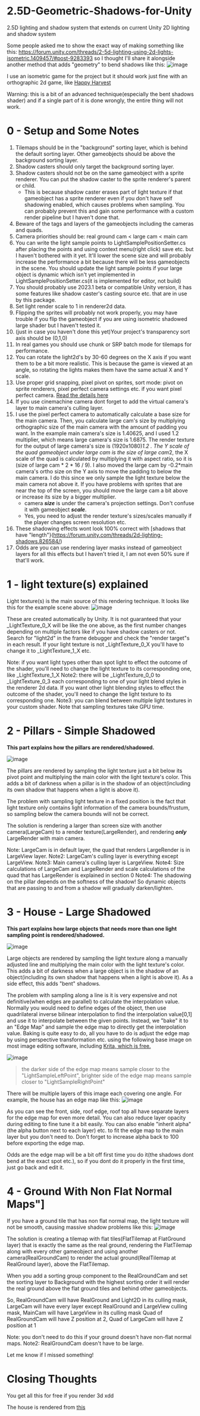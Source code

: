 # 2.5D-Geometric-Shadows-for-Unity
2.5D lighting and shadow system that extends on current Unity 2D lighting and shadow system

Some people asked me to show the exact way of making something like this: https://forum.unity.com/threads/2-5d-lighting-using-2d-lights-isometric.1409457/#post-9283393 so I thought I'll share it alongside another method that adds "geometry" to bend shadows like this:
![image](https://github.com/venediklee/2.5D-Geometric-Shadows-for-Unity/assets/36706533/b8b809a1-0f0f-4160-b3e6-d89de2f87a03)

I use an isometric game for the project but it should work just fine with an orthographic 2d game, like [Happy Harvest](https://forum.unity.com/threads/new-urp-2d-sample-project-happy-harvest-download-now.1456480/)

Warning: this is a bit of an advanced technique(especially the bent shadows shader) and if a single part of it is done wrongly, the entire thing will not work.

# 0 - Setup and Some Notes
1. Tilemaps should be in the "background" sorting layer, which is behind the default sorting layer. Other gameobjects should be above the background sorting layer.
2. Shadow casters should only target the background sorting layer.
3. Shadow casters should not be on the same gameobject with a sprite renderer. You can put the shadow caster to the sprite renderer's parent or child.
    * This is because shadow caster erases part of light texture if that gameobject has a sprite renderer even if you don't have self shadowing enabled, which causes problems when sampling. You can probably prevent this and gain some performance with a custom render pipeline but I haven't done that.
6. Beware of the tags and layers of the gameobjects including the cameras and quads.
7. Camera priorities should be: real ground cam < large cam < main cam
8. You can write the light sample points to LightSamplePositionSetter.cs after placing the points and using context menu(right click) save etc. but I haven't bothered with it yet. It'll lower the scene size and will probably increase the performance a bit because there will be less gameobjects in the scene. You should update the light sample points if your large object is dynamic which isn't yet implemented in LightSamplePositionSetter.cs(it is implemented for editor, not build)
9. You should probably use 2023.1 beta or compatible Unity version, it has some features like shadow caster's casting source etc. that are in use by this package.
10. Set light render scale to 1 in renderer2d data.
11. Flipping the sprites will probably not work properly, you may have trouble if you flip the gameobject if you are using isometric shadowed large shader but I haven't tested it.
12. (just in case you haven't done this yet)Your project's transparency sort axis should be (0,1,0)
13. In real games you should use chunk or SRP batch mode for tilemaps for performance.
14. You can rotate the light2d's by 30-60 degrees on the X axis if you want them to be a bit more realistic. This is because the game is viewed at an angle, so rotating the lights makes them have the same actual X and Y scale.
15. Use proper grid snapping, pixel pivot on sprites, sort mode: pivot on sprite renderers, pixel perfect camera settings etc. if you want pixel perfect camera. [Read the details here](https://docs.unity3d.com/Packages/com.unity.2d.pixel-perfect@4.0/manual/index.html)
16. If you use cinemachine camera dont forget to add the virtual camera's layer to main camera's culling layer.
17. I use the pixel perfect camera to automatically calculate a base size for the main camera. Then, you calculate large cam's size by multiplying orthographic size of the main camera with the amount of padding you want. In the example main camera's size is 1.40625, and I used 1.2 multiplier, which means large camera's size is 1.6875. The render texture for the output of large camera's size is (1920x1080)*1.2 . The Y scale of the quad gameobject under large cam is the size of large cam*2, the X scale of the quad is calculated by multiplying it with aspect ratio, so it is (size of large cam * 2 * 16 / 9). I also moved the large cam by -0.2*main camera's ortho size on the Y axis to move the padding to below the main camera. I do this since we only sample the light texture below the main camera not above it. If you have problems with sprites that are near the top of the screen, you should move the large cam a bit above or increase its size by a bigger multiplier.
    * camera ***size*** is under the camera's projection settings. Don't confuse it with gameobject ***scale***.
    * Yes, you need to adjust the render texture's sizes/scales manually if the player changes screen resolution etc.
18. These shadowing effects wont look 100% correct with [shadows that have "length"}(https://forum.unity.com/threads/2d-lighting-shadows.826584/)
19. Odds are you can use rendering layer masks instead of gameobject layers for all this effects but I haven't tried it, I am not even 50% sure if that'll work.


# 1 - light texture(s) explained
Light texture(s) is the main source of this rendering technique. It looks like this for the example scene above:
![image](https://github.com/venediklee/2.5D-Geometric-Shadows-for-Unity/assets/36706533/29aa7322-9cb5-45b3-b80d-f5bf82422f2d)

These are created automatically by Unity. It is not guaranteed that your _LightTexture_0_X will be like the one above, as the first number changes depending on multiple factors like if you have shadow casters or not. Search for "light2d" in the frame debugger and check the "render target"s in each result. If your light texture is not _LightTexture_0_X you'll have to change it to _LightTexture_1_X etc.

Note: if you want light types other than spot light to effect the outcome of the shader, you'll need to change the light texture to its corresponding one, like _LightTexture_1_X
Note2: there will be _LightTexture_0_0 to _LightTexture_0_3 each corresponding to one of your light blend styles in the renderer 2d data. If you want other light blending styles to effect the outcome of the shader, you'll need to change the light texture to its corresponding one.
Note3: you can blend between multiple light textures in your custom shader. Note that sampling textures take GPU time.

# 2 - Pillars - Simple Shadowed
**This part explains how the pillars are rendered/shadowed.**

![image](https://github.com/venediklee/2.5D-Geometric-Shadows-for-Unity/assets/36706533/386e7944-bcd1-4e71-86a8-120c378f3497)

The pillars are rendered by sampling the light texture just a bit below its pivot point and multiplying the main color with the light texture's color. This adds a bit of darkness when a pillar is in the shadow of an object(including its own shadow that happens when a light is above it).

The problem with sampling light texture in a fixed position is the fact that light texture only contains light information of the camera bounds/frustum, so sampling below the camera bounds will not be correct.

The solution is rendering a larger than screen size with another camera(LargeCam) to a render texture(LargeRender), and rendering ***only*** LargeRender with main camera.

Note: LargeCam is in default layer, the quad that renders LargeRender is in LargeView layer.
Note2: LargeCam's culling layer is everything except LargeView.
Note3: Main camera's culling layer is LargeView.
Note4: Size calculations of LargeCam and LargeRender and scale calculations of the quad that has LargeRender is explained in section 0
Note4: The shadowing on the pillar depends on the softness of the shadow! So dynamic objects that are passing to and from a shadow will gradually darken/lighten.

# 3 - House - Large Shadowed
**This part explains how large objects that needs more than one light sampling point is rendered/shadowed.**

![image](https://github.com/venediklee/2.5D-Geometric-Shadows-for-Unity/assets/36706533/58ca1bdb-d25b-4e86-afc2-d22faa702bb0)

Large objects are rendered by sampling the light texture along a manually adjusted line and multiplying the main color with the light texture's color. This adds a bit of darkness when a large object is in the shadow of an object(including its own shadow that happens when a light is above it). As a side effect, this adds "bent" shadows.

The problem with sampling along a line is it is very expensive and not definitive(when edges are parallel) to calculate the interpolation value. Normally you would need to define edges of the object, then use quadrilateral inverse bilinear interpolation to find the interpolation value[0,1] and use it to interpolate between the given points. Instead, we "bake" it to an "Edge Map" and sample the edge map to directly get the interpolation value. Baking is quite easy to do, all you have to do is adjust the edge map by using perspective transformation etc. using the following base image on most image editing software, including [Krita, which is free.](https://krita.org/en/about/license/)

![image](https://github.com/venediklee/2.5D-Geometric-Shadows-for-Unity/assets/36706533/6d0689c9-6bae-481f-823c-e3531a39089e)
> the darker side of the edge map means sample closer to the "LightSampleLeftPoint", brighter side of the edge map means sample closer to "LightSampleRightPoint"

There will be multiple layers of this image each covering one angle. For example, the house has an edge map like this:
![image](https://github.com/venediklee/2.5D-Geometric-Shadows-for-Unity/assets/36706533/7107ccb8-3582-4ccb-bdbb-cd76061d0ed8)

As you can see the front, side, roof edge, roof top all have separate layers for the edge map for even more detail. You can also reduce layer opacity during editing to fine tune it a bit easily. You can also enable "inherit alpha"(the alpha button next to each layer) etc. to fit the edge map to the main layer but you don't need to.
Don't forget to increase alpha back to 100 before exporting the edge map.

Odds are the edge map will be a bit off first time you do it(the shadows dont bend at the exact spot etc.), so if you dont do it properly in the first time, just go back and edit it.

# 4 - Ground With Non Flat Normal Maps"]
If you have a ground tile that has non flat normal map, the light texture will not be smooth, causing massive shadow problems like this:
![image](https://github.com/venediklee/2.5D-Geometric-Shadows-for-Unity/assets/36706533/7d03cba1-ba67-4f1e-bb62-ccc949e94333)

The solution is creating a tilemap with flat tiles(FlatTilemap at FlatGround layer) that is exactly the same as the real ground, rendering the FlatTilemap along with every other gameobject and using another camera(RealGroundCam) to render the actual ground(RealTilemap at RealGround layer), above the FlatTilemap.

When you add a sorting group component to the RealGroundCam and set the sorting layer to Background with the highest sorting order it will render the real ground above the flat ground tiles and behind other gameobjects.

So, RealGroundCam will have RealGround and Light2D in its culling mask,
LargeCam will have every layer except RealGround and LargeView culling mask,
MainCam will have LargeView in its culling mask
Quad of RealGroundCam will have Z position at 2, Quad of LargeCam will have Z position at 1

Note: you don't need to do this if your ground doesn't have non-flat normal maps.
Note2: RealGroundCam doesn't have to be large.

Let me know if I missed something!

# Closing Thoughts
You get all this for free if you render 3d xdd

The house is rendered from [this](https://www.turbosquid.com/3d-models/cartoon-wood-house-3d-model-1660074)
